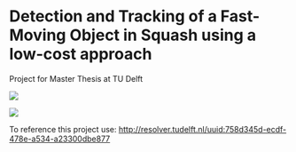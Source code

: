 # Detection and Tracking of a Fast-Moving Object in Squash using a low-cost approach
Project for Master Thesis at TU Delft

![](https://media.giphy.com/media/db3Al5vdAW8qVY56w5/giphy.gif)

![](https://media.giphy.com/media/SSQimz5dBpkAt3HvNL/giphy.gif)

To reference this project use:
http://resolver.tudelft.nl/uuid:758d345d-ecdf-478e-a534-a23300dbe877
